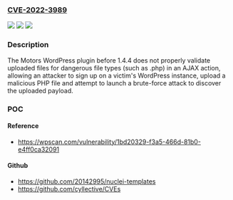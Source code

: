 ### [CVE-2022-3989](https://cve.mitre.org/cgi-bin/cvename.cgi?name=CVE-2022-3989)
![](https://img.shields.io/static/v1?label=Product&message=Motors&color=blue)
![](https://img.shields.io/static/v1?label=Version&message=%3D%200%20&color=brighgreen)
![](https://img.shields.io/static/v1?label=Vulnerability&message=CWE-434%20Unrestricted%20Upload%20of%20File%20with%20Dangerous%20Type&color=brighgreen)

### Description

The Motors WordPress plugin before 1.4.4 does not properly validate uploaded files for dangerous file types (such as .php) in an AJAX action, allowing an attacker to sign up on a victim's WordPress instance, upload a malicious PHP file and attempt to launch a brute-force attack to discover the uploaded payload.

### POC

#### Reference
- https://wpscan.com/vulnerability/1bd20329-f3a5-466d-81b0-e4ff0ca32091

#### Github
- https://github.com/20142995/nuclei-templates
- https://github.com/cyllective/CVEs

